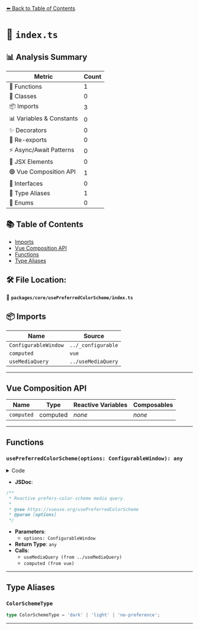 [⬅️ Back to Table of Contents](../../../index.md)

# 📄 `index.ts`

## 📊 Analysis Summary

| Metric | Count |
|--------|-------|
| 🔧 Functions | 1 |
| 🧱 Classes | 0 |
| 📦 Imports | 3 |
| 📊 Variables & Constants | 0 |
| ✨ Decorators | 0 |
| 🔄 Re-exports | 0 |
| ⚡ Async/Await Patterns | 0 |
| 💠 JSX Elements | 0 |
| 🟢 Vue Composition API | 1 |
| 📐 Interfaces | 0 |
| 📑 Type Aliases | 1 |
| 🎯 Enums | 0 |

## 📚 Table of Contents

- [Imports](#imports)
- [Vue Composition API](#vue-composition-api)
- [Functions](#functions)
- [Type Aliases](#type-aliases)

## 🛠️ File Location:
📂 **`packages/core/usePreferredColorScheme/index.ts`**

## 📦 Imports

| Name | Source |
|------|--------|
| `ConfigurableWindow` | `../_configurable` |
| `computed` | `vue` |
| `useMediaQuery` | `../useMediaQuery` |


---

## Vue Composition API

| Name | Type | Reactive Variables | Composables |
|------|------|-------------------|-------------|
| `computed` | computed | *none* | *none* |


---

## Functions

### `usePreferredColorScheme(options: ConfigurableWindow): any`

<details><summary>Code</summary>

```ts
export function usePreferredColorScheme(options?: ConfigurableWindow) {
  const isLight = useMediaQuery('(prefers-color-scheme: light)', options)
  const isDark = useMediaQuery('(prefers-color-scheme: dark)', options)

  return computed<ColorSchemeType>(() => {
    if (isDark.value)
      return 'dark'
    if (isLight.value)
      return 'light'
    return 'no-preference'
  })
}
```
</details>

- **JSDoc**:
```ts
/**
 * Reactive prefers-color-scheme media query.
 *
 * @see https://vueuse.org/usePreferredColorScheme
 * @param [options]
 */
```

- **Parameters**:
  - `options: ConfigurableWindow`
- **Return Type**: `any`
- **Calls**:
  - `useMediaQuery (from ../useMediaQuery)`
  - `computed (from vue)`

---

## Type Aliases

### `ColorSchemeType`

```ts
type ColorSchemeType = 'dark' | 'light' | 'no-preference';
```


---